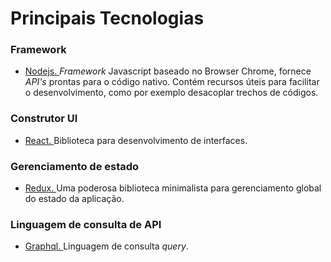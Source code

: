 
# Principais Tecnologias 

### Framework

* <a href="" title="Site oficial do Nodejs"> Nodejs. </a> _Framework_ Javascript baseado no Browser Chrome, fornece _API's_ prontas para o código nativo. Contém recursos úteis para facilitar o desenvolvimento, como por exemplo desacoplar trechos de códigos.

### Construtor UI

*  <a href=""  title="Site oficial do React"> React. </a> Biblioteca para desenvolvimento de interfaces.

### Gerenciamento de estado

*  <a href=""  title="Site oficial Redux"> Redux. </a> Uma poderosa biblioteca minimalista para gerenciamento global do estado da aplicação.

### Linguagem de consulta de API

*  <a href=""  title="Site oficial do Graphql"> Graphql. </a> Linguagem de consulta _query_.
